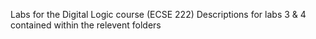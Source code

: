 Labs for the Digital Logic course (ECSE 222)
Descriptions for labs 3 & 4 contained within the relevent folders

